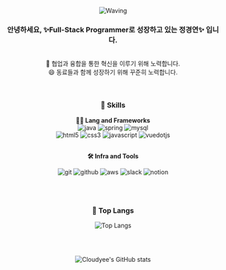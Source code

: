 <div align="center">

![Waving](https://capsule-render.vercel.app/api?type=waving&height=200&text=Hi😄%20I'm%20정경연%20&fontAlign=40&fontAlignY=40&color=gradient)
  
###  안녕하세요, ✨Full-Stack Programmer로 성장하고 있는 정경연✨ 입니다.
<br>
 👀 협업과 융합을 통한 혁신을 이루기 위해 노력합니다. <br>
 😄 동료들과 함께 성장하기 위해 꾸준히 노력합니다.
<br><br><br>

### 🦾 Skills
**🧑‍💻 Lang and Frameworks**
<br>
![java](https://img.shields.io/badge/java-ffffff.svg?&style=for-the-badge&logo=openjdk&logoColor=black)
![spring](https://img.shields.io/badge/spring-6DB33F.svg?&style=for-the-badge&logo=spring&logoColor=white)
![mysql](https://img.shields.io/badge/mysql-4479A1.svg?&style=for-the-badge&logo=mysql&logoColor=white)
<br>
![html5](https://img.shields.io/badge/html5-E34F26.svg?&style=for-the-badge&logo=html5&logoColor=white)
![css3](https://img.shields.io/badge/css3-1572B6.svg?&style=for-the-badge&logo=css3&logoColor=white)
![javascript](https://img.shields.io/badge/javascript-F7DF1E.svg?&style=for-the-badge&logo=javascript&logoColor=white)
![vuedotjs](https://img.shields.io/badge/vue.js-4FC08D.svg?&style=for-the-badge&logo=vuedotjs&logoColor=white)
<br><br>

**🛠️ Infra and Tools**
<br>

![git](https://img.shields.io/badge/git-F05032.svg?&style=for-the-badge&logo=git&logoColor=white)
![github](https://img.shields.io/badge/github-181717.svg?&style=for-the-badge&logo=github&logoColor=white)
![aws](https://img.shields.io/badge/aws-232F3E.svg?&style=for-the-badge&logo=amazonaws&logoColor=white)
![slack](https://img.shields.io/badge/slack-4A154B.svg?&style=for-the-badge&logo=slack&logoColor=white)
![notion](https://img.shields.io/badge/notion-000000.svg?&style=for-the-badge&logo=notion&logoColor=white)


<br><br>
  
### 🚌 Top Langs
![Top Langs](https://github-readme-stats.vercel.app/api/top-langs/?username=cloudyee&layout=compact)

<br>
<br>

![Cloudyee's GitHub stats](https://github-readme-stats.vercel.app/api?username=Cloudyee&show_icons=true&theme=radical)
</div>
